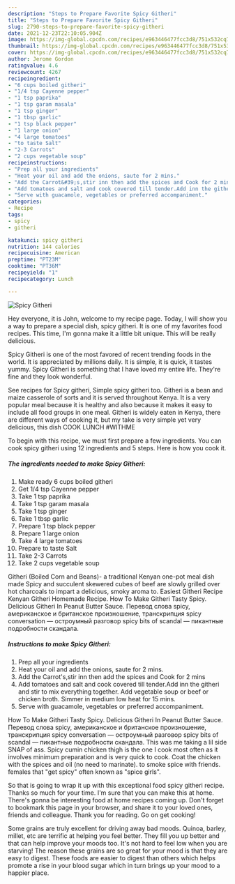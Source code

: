 ```yaml
---
description: "Steps to Prepare Favorite Spicy Githeri"
title: "Steps to Prepare Favorite Spicy Githeri"
slug: 2790-steps-to-prepare-favorite-spicy-githeri
date: 2021-12-23T22:10:05.904Z
image: https://img-global.cpcdn.com/recipes/e963446477fcc3d8/751x532cq70/spicy-githeri-recipe-main-photo.jpg
thumbnail: https://img-global.cpcdn.com/recipes/e963446477fcc3d8/751x532cq70/spicy-githeri-recipe-main-photo.jpg
cover: https://img-global.cpcdn.com/recipes/e963446477fcc3d8/751x532cq70/spicy-githeri-recipe-main-photo.jpg
author: Jerome Gordon
ratingvalue: 4.6
reviewcount: 4267
recipeingredient:
- "6 cups boiled githeri"
- "1/4 tsp Cayenne pepper"
- "1 tsp paprika"
- "1 tsp garam masala"
- "1 tsp ginger"
- "1 tbsp garlic"
- "1 tsp black pepper"
- "1 large onion"
- "4 large tomatoes"
- "to taste Salt"
- "2-3 Carrots"
- "2 cups vegetable soup"
recipeinstructions:
- "Prep all your ingredients"
- "Heat your oil and add the onions, saute for 2 mins."
- "Add the Carrot&#39;s,stir inn then add the spices and Cook for 2 mins"
- "Add tomatoes and salt and cook covered till tender.Add inn the githeri and stir to mix everything together. Add vegetable soup or beef or chicken broth. Simmer in medium low heat for 15 mins."
- "Serve with guacamole, vegetables or preferred accompaniment."
categories:
- Recipe
tags:
- spicy
- githeri

katakunci: spicy githeri 
nutrition: 144 calories
recipecuisine: American
preptime: "PT23M"
cooktime: "PT36M"
recipeyield: "1"
recipecategory: Lunch

---
```



![Spicy Githeri](https://img-global.cpcdn.com/recipes/e963446477fcc3d8/751x532cq70/spicy-githeri-recipe-main-photo.jpg)

Hey everyone, it is John, welcome to my recipe page. Today, I will show you a way to prepare a special dish, spicy githeri. It is one of my favorites food recipes. This time, I'm gonna make it a little bit unique. This will be really delicious.

Spicy Githeri is one of the most favored of recent trending foods in the world. It is appreciated by millions daily. It is simple, it is quick, it tastes yummy. Spicy Githeri is something that I have loved my entire life. They're fine and they look wonderful.

See recipes for Spicy githeri, Simple spicy githeri too. Githeri is a bean and maize casserole of sorts and it is served throughout Kenya. It is a very popular meal because it is healthy and also because it makes it easy to include all food groups in one meal. Githeri is widely eaten in Kenya, there are different ways of cooking it, but my take is very simple yet very delicious, this dish COOK LUNCH #WITHME


To begin with this recipe, we must first prepare a few ingredients. You can cook spicy githeri using 12 ingredients and 5 steps. Here is how you cook it.

<!--inarticleads1-->

##### The ingredients needed to make Spicy Githeri:

1. Make ready 6 cups boiled githeri
1. Get 1/4 tsp Cayenne pepper
1. Take 1 tsp paprika
1. Take 1 tsp garam masala
1. Take 1 tsp ginger
1. Take 1 tbsp garlic
1. Prepare 1 tsp black pepper
1. Prepare 1 large onion
1. Take 4 large tomatoes
1. Prepare to taste Salt
1. Take 2-3 Carrots
1. Take 2 cups vegetable soup


Githeri (Boiled Corn and Beans)- a traditional Kenyan one-pot meal dish made Spicy and succulent skewered cubes of beef are slowly grilled over hot charcoals to impart a delicious, smoky aroma to. Easiest Githeri Recipe Kenyan Githeri Homemade Recipe. How To Make Githeri Tasty Spicy. Delicious Githeri In Peanut Butter Sauce. Перевод слова spicy, американское и британское произношение, транскрипция spicy conversation — остроумный разговор spicy bits of scandal — пикантные подробности скандала. 

<!--inarticleads2-->

##### Instructions to make Spicy Githeri:

1. Prep all your ingredients
1. Heat your oil and add the onions, saute for 2 mins.
1. Add the Carrot&#39;s,stir inn then add the spices and Cook for 2 mins
1. Add tomatoes and salt and cook covered till tender.Add inn the githeri and stir to mix everything together. Add vegetable soup or beef or chicken broth. Simmer in medium low heat for 15 mins.
1. Serve with guacamole, vegetables or preferred accompaniment.


How To Make Githeri Tasty Spicy. Delicious Githeri In Peanut Butter Sauce. Перевод слова spicy, американское и британское произношение, транскрипция spicy conversation — остроумный разговор spicy bits of scandal — пикантные подробности скандала. This was me taking a lil side SNAP of ass. Spicy cumin chicken thigh is the one I cook most often as it involves minimum preparation and is very quick to cook. Coat the chicken with the spices and oil (no need to marinate). to smoke spice with friends. females that &#34;get spicy&#34; often known as &#34;spice girls&#34;. 

So that is going to wrap it up with this exceptional food spicy githeri recipe. Thanks so much for your time. I'm sure that you can make this at home. There's gonna be interesting food at home recipes coming up. Don't forget to bookmark this page in your browser, and share it to your loved ones, friends and colleague. Thank you for reading. Go on get cooking!

Some grains are truly excellent for driving away bad moods. Quinoa, barley, millet, etc are terrific at helping you feel better. They fill you up better and that can help improve your moods too. It's not hard to feel low when you are starving! The reason these grains are so great for your mood is that they are easy to digest. These foods are easier to digest than others which helps promote a rise in your blood sugar which in turn brings up your mood to a happier place.
